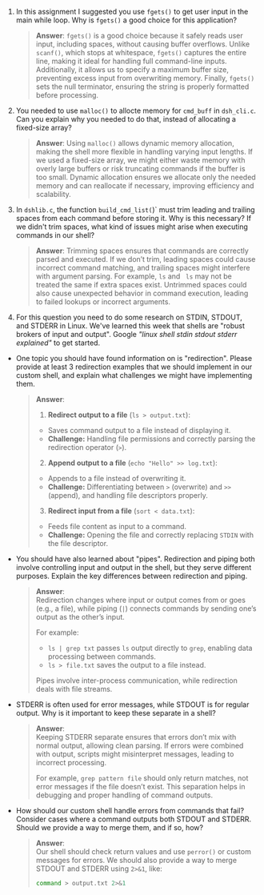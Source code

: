 1. In this assignment I suggested you use `fgets()` to get user input in the main while loop. Why is `fgets()` a good choice for this application?

    > **Answer**:  `fgets()` is a good choice because it safely reads user input, including spaces, without causing buffer overflows. Unlike `scanf()`, which stops at whitespace, `fgets()` captures the entire line, making it ideal for handling full command-line inputs. Additionally, it allows us to specify a maximum buffer size, preventing excess input from overwriting memory. Finally, `fgets()` sets the null terminator, ensuring the string is properly formatted before processing.

2. You needed to use `malloc()` to allocte memory for `cmd_buff` in `dsh_cli.c`. Can you explain why you needed to do that, instead of allocating a fixed-size array?

    > **Answer**:  Using `malloc()` allows dynamic memory allocation, making the shell more flexible in handling varying input lengths. If we used a fixed-size array, we might either waste memory with overly large buffers or risk truncating commands if the buffer is too small. Dynamic allocation ensures we allocate only the needed memory and can reallocate if necessary, improving efficiency and scalability.


3. In `dshlib.c`, the function `build_cmd_list(`)` must trim leading and trailing spaces from each command before storing it. Why is this necessary? If we didn't trim spaces, what kind of issues might arise when executing commands in our shell?

    > **Answer**:  Trimming spaces ensures that commands are correctly parsed and executed. If we don’t trim, leading spaces could cause incorrect command matching, and trailing spaces might interfere with argument parsing. For example, `ls` and ` ls` may not be treated the same if extra spaces exist. Untrimmed spaces could also cause unexpected behavior in command execution, leading to failed lookups or incorrect arguments.


4. For this question you need to do some research on STDIN, STDOUT, and STDERR in Linux. We've learned this week that shells are "robust brokers of input and output". Google _"linux shell stdin stdout stderr explained"_ to get started.

- One topic you should have found information on is "redirection". Please provide at least 3 redirection examples that we should implement in our custom shell, and explain what challenges we might have implementing them.

    > **Answer**:  
    >1. **Redirect output to a file** (`ls > output.txt`):  
    >- Saves command output to a file instead of displaying it.  
    >- **Challenge:** Handling file permissions and correctly parsing the redirection operator (`>`).
    >
    >2. **Append output to a file** (`echo "Hello" >> log.txt`):  
    >- Appends to a file instead of overwriting it.  
    >- **Challenge:** Differentiating between `>` (overwrite) and `>>` (append), and handling file descriptors properly.
    >
    >3. **Redirect input from a file** (`sort < data.txt`):  
    >- Feeds file content as input to a command.  
    >- **Challenge:** Opening the file and correctly replacing `STDIN` with the file descriptor.


- You should have also learned about "pipes". Redirection and piping both involve controlling input and output in the shell, but they serve different purposes. Explain the key differences between redirection and piping.

    > **Answer**:  
    >Redirection changes where input or output comes from or goes (e.g., a file), while piping (`|`) connects commands by sending one’s output as the other’s input.  
    >
    >For example:  
    >- `ls | grep txt` passes `ls` output directly to `grep`, enabling data processing between commands.  
    >- `ls > file.txt` saves the output to a file instead.  
    >
    >Pipes involve inter-process communication, while redirection deals with file streams.


- STDERR is often used for error messages, while STDOUT is for regular output. Why is it important to keep these separate in a shell?

    > **Answer**:  
    >Keeping STDERR separate ensures that errors don’t mix with normal output, allowing clean parsing. If errors were combined with output, scripts might misinterpret messages, leading to incorrect processing.  
    >
    >For example, `grep pattern file` should only return matches, not error messages if the file doesn’t exist. This separation helps in debugging and proper handling of command outputs.


- How should our custom shell handle errors from commands that fail? Consider cases where a command outputs both STDOUT and STDERR. Should we provide a way to merge them, and if so, how?

    > **Answer**:  
    >Our shell should check return values and use `perror()` or custom messages for errors. We should also provide a way to merge STDOUT and STDERR using `2>&1`, like:  
    >
    >```sh
    >command > output.txt 2>&1

